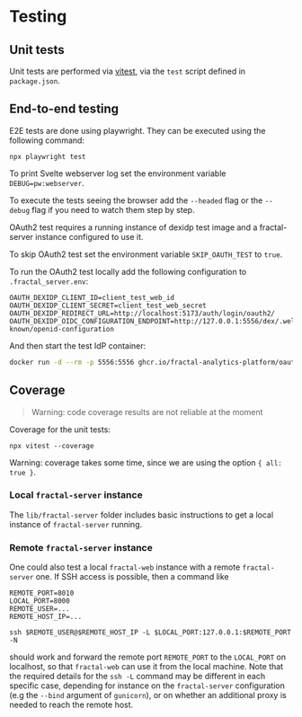 # Testing

## Unit tests

Unit tests are performed via [vitest](https://vitest.dev), via the `test` script defined in `package.json`.

## End-to-end testing

E2E tests are done using playwright. They can be executed using the following command:

```
npx playwright test
```

To print Svelte webserver log set the environment variable `DEBUG=pw:webserver`.

To execute the tests seeing the browser add the `--headed` flag or the `--debug` flag if you need to watch them step by step.

OAuth2 test requires a running instance of dexidp test image and a fractal-server instance configured to use it.

To skip OAuth2 test set the environment variable `SKIP_OAUTH_TEST` to `true`.

To run the OAuth2 test locally add the following configuration to `.fractal_server.env`:

```
OAUTH_DEXIDP_CLIENT_ID=client_test_web_id
OAUTH_DEXIDP_CLIENT_SECRET=client_test_web_secret
OAUTH_DEXIDP_REDIRECT_URL=http://localhost:5173/auth/login/oauth2/
OAUTH_DEXIDP_OIDC_CONFIGURATION_ENDPOINT=http://127.0.0.1:5556/dex/.well-known/openid-configuration
```

And then start the test IdP container:

```sh
docker run -d --rm -p 5556:5556 ghcr.io/fractal-analytics-platform/oauth:0.1
```

## Coverage

> Warning: code coverage results are not reliable at the moment

Coverage for the unit tests:

```
npx vitest --coverage
```

Warning: coverage takes some time, since we are using the option `{ all: true }`.

### Local `fractal-server` instance

The `lib/fractal-server` folder includes basic instructions to get a local
instance of `fractal-server` running.

### Remote `fractal-server` instance

One could also test a local `fractal-web` instance with a remote `fractal-server` one.
If SSH access is possible, then a command like
```
REMOTE_PORT=8010
LOCAL_PORT=8000
REMOTE_USER=...
REMOTE_HOST_IP=...

ssh $REMOTE_USER@$REMOTE_HOST_IP -L $LOCAL_PORT:127.0.0.1:$REMOTE_PORT -N
```
should work and forward the remote port `REMOTE_PORT` to the `LOCAL_PORT` on
localhost, so that `fractal-web` can use it from the local machine. Note that
the required details for the `ssh -L` command may be different in each specific
case, depending for instance on the `fractal-server` configuration (e.g the
`--bind` argument of `gunicorn`), or on whether an additional proxy is needed
to reach the remote host.
